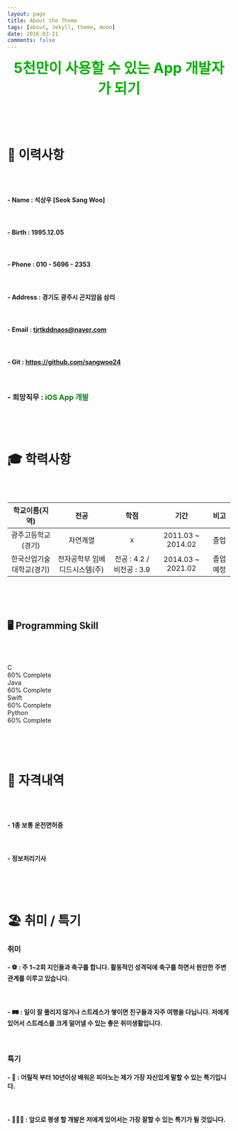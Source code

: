 ```yaml
---
layout: page
title: About the Theme
tags: [about, Jekyll, theme, moon]
date: 2016-03-21
comments: false
---
```


<center><font size = "6em" color ="rgb()"><b>
5천만이 사용할 수 있는 App 개발자가 되기
</b></font></center>
<br><br><br><br>

# __📝 이력사항__
<br><br>

#### - __Name__ :  석상우 [Seok Sang Woo]
<br>

#### - __Birth__ : 1995.12.05
<br>

#### - __Phone__ : 010 - 5696 - 2353
<br>

#### - __Address__ : 경기도 광주시 곤지암읍 삼리 
<br>

#### - __Email__ : tjrtkddnaos@naver.com
<br>

#### - __Git__ : https://github.com/sangwoo24
<br>

###  - __희망직무__ : <span style ="color : green "> iOS App 개발 </span>



<br><br><br>

# __🎓 학력사항__

<br><br>

| 학교이름(지역) | 전공 | 학점 | 기간 | 비고 |
|:----------:|:----------:|:----------:|:---------:|:-------:|
| 광주고등학교(경기) | 자연계열 | x |2011.03 ~ 2014.02|졸업|
| 한국산업기술대학교(경기) | 전자공학부 임베디드시스템(주)| 전공 : 4.2 / 비전공 : 3.9 | 2014.03 ~ 2021.02|졸업예정|


<br><br><br>

## 🖥 Programming Skill
<br><br>

<link rel="stylesheet" href="https://maxcdn.bootstrapcdn.com/bootstrap/3.3.7/css/bootstrap.min.css" integrity="sha384-BVYiiSIFeK1dGmJRAkycuHAHRg32OmUcww7on3RYdg4Va+PmSTsz/K68vbdEjh4u" crossorigin="anonymous">



  <div class="row">
    <div class="col-xs-2">C</div>
    <div class="col-xs-5">
      <div class="progress">
        <div class="progress-bar" role="progressbar" aria-valuenow="60" aria-valuemin="0" aria-valuemax="100" style="width: 75%;">
          <span class="sr-only">60% Complete</span>
        </div>
      </div>
    </div>
  </div>
  <div class="row">
    <div class="col-xs-2">Java</div>
    <div class="col-xs-5">
      <div class="progress">
        <div class="progress-bar" role="progressbar" aria-valuenow="60" aria-valuemin="0" aria-valuemax="100" style="width: 60%;">
          <span class="sr-only">60% Complete</span>
        </div>
      </div>
    </div>
  </div>
  <div class="row">
    <div class="col-xd-3">
      <div class="col-xs-2">Swift</div>
      <div class="col-xs-5">
        <div class="progress">
          <div class="progress-bar" role="progressbar" aria-valuenow="60" aria-valuemin="0" aria-valuemax="100" style="width: 50%;">
            <span class="sr-only">60% Complete</span>
          </div>
        </div>
      </div>
    </div>
  </div>
  <div class="row">
    <div class="col-xd-3">
      <div class="col-xs-2">Python</div>
      <div class="col-xs-5">
        <div class="progress">
          <div class="progress-bar" role="progressbar" aria-valuenow="60" aria-valuemin="0" aria-valuemax="100" style="width: 80%;">
            <span class="sr-only">60% Complete</span>
          </div>
        </div>
      </div>
    </div>
</div>

<br><br><br>

# __📇 자격내역__
<br><br>

#### - __1종 보통 운전면허증__
<br>

#### - __정보처리기사__

<br><br><br>

# __🏖 취미 / 특기__

### __취미__
#### - ⚽️ : 주 1~2회 지인들과 축구를 합니다. 활동적인 성격덕에 축구를 하면서 원만한 주변관계를 이루고 있습니다.
<br>  

#### - 🛤 : 일이 잘 풀리지 않거나 스트레스가 쌓이면 친구들과 자주 여행을 다닙니다. 저에게 있어서 스트레스를 크게 덜어낼 수 있는 좋은 취미생활입니다. 
<br>

### __특기__
#### - 🎹 : 어릴적 부터 10년이상 배워온 피아노는 제가 가장 자신있게 말할 수 있는 특기입니다.
<br>

#### - 👨🏻‍💻 : 앞으로 평생 할 개발은 저에게 있어서는 가장 잘할 수 있는 특기가 될 것입니다.